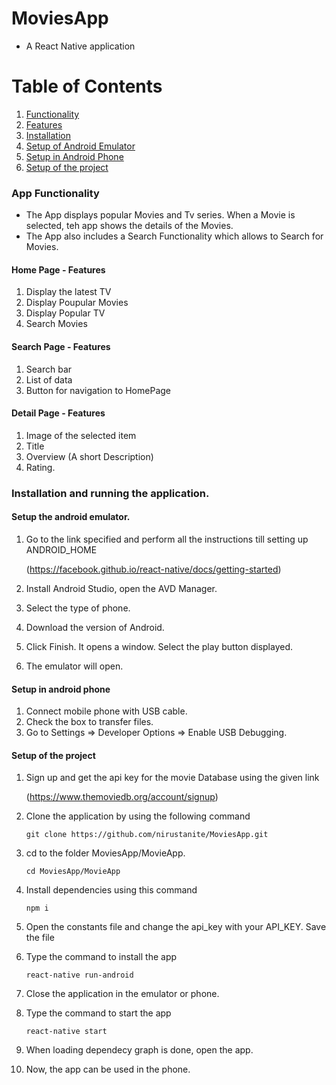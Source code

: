 # MoviesApp
  - A React Native application
  
# Table of Contents
1. [Functionality](#functionality)
2. [Features](#features)
3. [Installation](#installation)
4. [Setup of Android Emulator](#android-emulator)
5. [Setup in Android Phone](#android-phone)
6. [Setup of the project](#setup-project)

<a name="functionality"></a>
### App Functionality

- The App displays popular Movies and Tv series. When a Movie is selected, teh app shows the details of the Movies.
- The App also includes a Search Functionality which allows to Search for Movies.

<a name="features"></a>
#### Home Page - Features
1. Display the latest TV
2. Display Poupular Movies
3. Display Popular TV
4. Search Movies 

#### Search Page - Features
1. Search bar 
2. List of data
3. Button for navigation to HomePage

#### Detail Page - Features
1. Image of the selected item
2. Title
3. Overview (A short Description)
4. Rating.

<a name="installation"></a>
### Installation and running the application.

<a name="android-emulator"></a>
#### Setup the android emulator.

1. Go to the link specified and perform all the instructions till setting up ANDROID_HOME
   
   (https://facebook.github.io/react-native/docs/getting-started)
   
2. Install Android Studio, open the AVD Manager.
3. Select the type of phone.
4. Download the version of Android. 
5. Click Finish. It opens a window. Select the play button displayed.
6. The emulator will open.

<a name="android-phone"></a>
#### Setup in android phone

1. Connect mobile phone with USB cable.
2. Check the box to transfer files.
3. Go to Settings => Developer Options => Enable USB Debugging.

<a name="setup-project"></a>
#### Setup of the project

1. Sign up and get the api key for the movie Database using the given link
 
   (https://www.themoviedb.org/account/signup)
   
2. Clone the application by using the following command

     ` git clone https://github.com/nirustanite/MoviesApp.git `
     
3. cd to the folder MoviesApp/MovieApp.
    
    ` cd MoviesApp/MovieApp `
    
4. Install dependencies using this command
  
     ` npm i `
  
5. Open the constants file and change the api_key with your API_KEY. Save the file

6. Type the command to install the app

      ` react-native run-android `
      
7. Close the application in the emulator or phone.

8. Type the command to start the app

      ` react-native start `
      
9. When loading dependecy graph is done, open the app.
    
10. Now, the app can be used in the phone.

     
